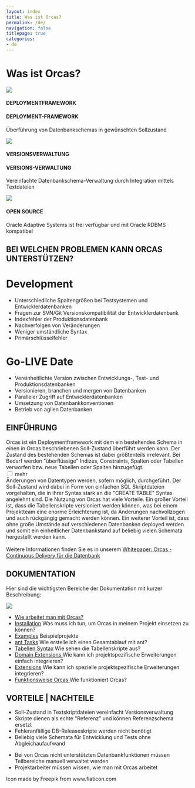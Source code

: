 ```yaml
---
layout: index
title: Was ist Orcas?
permalink: /de/
navigation: false
titlepage: true
categories:
- de
---
```


<div id="titlepage-title"><h1>Was ist Orcas?</h1></div>
<div class="clearfix" id="short-description-container">
    <div>
        <img src="../assets/db_icon.png">
        <h4 class="long-header">DEPLOYMENTFRAMEWORK</h4>
        <h4 class="separated-header">DEPLOYMENT-FRAMEWORK</h4>
        <p>Überführung von Datenbankschemas in gewünschten Sollzustand</p>
    </div>
    <div>
        <img src="../assets/script_icon.png"/>
        <h4 class="long-header">VERSIONSVERWALTUNG</h4>
        <h4 class="separated-header">VERSIONS-VERWALTUNG</h4>
        <p>Vereinfachte Datenbankschema-Verwaltung durch Integration mittels Textdateien</p>
    </div>
    <div>
        <img  src="../assets/cc_icon.png">
        <h4>OPEN SOURCE</h4>
        <p>Oracle Adaptive Systems ist frei verfügbar und mit Oracle RDBMS kompatibel</p>
    </div>
</div>

<div class="clearfix" id="container">
<h2>BEI WELCHEN PROBLEMEN KANN ORCAS UNTERSTÜTZEN?</h2>
    <div><h1>Development</h1></div>
    <div>
        <div id="container-first-child">
            <ul>
                <li>Unterschiedliche Spaltengrößen bei Testsystemen und Entwicklerdatenbanken</li>
                <li>Fragen zur SVN/Git Versionskompatibilität der Entwicklerdatenbank</li>
                <li>Indexfehler der Produktionsdatenbank</li>
                <li>Nachverfolgen von Veränderungen</li>
                <li>Weniger umständliche Syntax</li>
                <li>Primärschlüsselfehler</li>
             </ul>
        </div>
    </div>
    <div><h1>Go-LIVE Date</h1></div>
    <div>
        <div id="container-second-child">
            <ul>
                <li>Vereinheitlichte Version zwischen Entwicklungs-, Test- und Produktionsdatenbanken</li>
                <li>Versionieren, branchen und mergen von Datenbanken</li>
                <li>Paralleler Zugriff auf Entwicklerdatenbanken</li>
                <li>Umsetzung von Datenbankkonventionen</li>
                <li>Betrieb von agilen Datenbanken</li>
            </ul>
        </div>
    </div>
</div>

<div class="clearfix" id="description-panel">
    <h2>EINFÜHRUNG</h2>
    <div class="description-pt1">
    Orcas ist ein Deploymentframework mit dem ein bestehendes Schema in einen in Orcas beschriebenen Soll-Zustand überführt werden kann. Der Zustand des bestehenden Schemas ist dabei größtenteils irrelevant. Bei Bedarf werden "überflüssige" Indizes, Constraints, Spalten oder Tabellen verworfen bzw. neue Tabellen oder Spalten hinzugefügt.
    </div>
    <input id="expand" type="checkbox" class="panel">
    <label for="expand" id="expand-title">mehr</label>
    <div class="description-pt2"> 
    Änderungen von Datentypen werden, sofern möglich, durchgeführt. Der Soll-Zustand wird dabei in Form von einfachen SQL Skriptdateien vorgehalten, die in ihrer Syntax stark an die "CREATE TABLE" Syntax angelehnt sind.
    Die Nutzung von Orcas hat viele Vorteile. Ein großer Vorteil ist, dass die Tabellenskripte versioniert werden können, was bei einem Projektteam eine enorme Erleichterung ist, da Änderungen nachvollzogen und auch rückgängig gemacht werden können. Ein weiterer Vorteil ist, dass ohne große Umstände auf verschiedenen Datenbanken deployed werden und somit ein einheitlicher Datenbankstand auf beliebig vielen Schemata hergestellt werden kann.
    <br>
    <br>
    Weitere Informationen finden Sie es in unserem <a href="https://www.opitz-consulting.com/fileadmin/user_upload/Collaterals/Artikel/whitepaper-orcas_sicher.pdf" target="_blank">Whitepaper: Orcas - Continuous Delivery für die Datenbank</a>
    </div>
</div>

<div class="clearfix" id="documentation-list">
    <h2>DOKUMENTATION</h2>
    <p>Hier sind die wichtigsten Bereiche der Dokumentation mit kurzer Beschreibung:</p>
    <div><img src="../assets/docs_icon.png"/></div>
    <div>
        <ul>
            <li>
                <a href="{{site.baseurl}}/docs/de/usage/">Wie arbeitet man mit Orcas?</a>
            </li>
            <li>
                <a href="{{site.baseurl}}/docs/de/installation/">Installation</a> Was muss ich tun, um Orcas in meinem Projekt einsetzen zu können?
            </li>
            <li>
                <a href="{{site.baseurl}}/docs/de/examples/">Examples</a> Beispielprojekte
            </li>
            <li>
                <a href="{{site.baseurl}}/docs/de/ant-tasks/">ant Tasks</a> Wie erstelle ich einen Gesamtablauf mit ant?
            </li>
            <li>
                <a href="{{site.baseurl}}/docs/de/statics-syntax/">Tabellen Syntax</a> Wie sehen die Tabellenskripte aus?
            </li>
            <li>
                <a href="{{site.baseurl}}/docs/de/domain-extension/">Domain Extensions </a> 
                Wie kann ich projektspezifische Erweiterungen einfach integrieren?
            </li>
            <li>
                <a href="{{site.baseurl}}/docs/de/extensions/">Extensions</a>
                Wie kann ich spezielle projektspezifische Erweiterungen integrieren?
            </li>
            <li>
                <a href="{{site.baseurl}}/docs/de/how-it-works/">Funktionsweise Orcas </a>   
                Wie funktioniert Orcas?
            </li>
        </ul>
    </div>
</div>

<div class="clearfix" id="pros-cons">
    <h2>VORTEILE | NACHTEILE</h2>
    <div class="pros">
        <ul>
            <li>Soll-Zustand in Textskriptdateien vereinfacht Versionsverwaltung</li>
            <li>Skripte dienen als echte "Referenz" und können Referenzschema ersetzt</li>
            <li>Fehleranfällige DB-Releaseskripte werden nicht benötigt</li>
            <li>Beliebig viele Schemata für Entwicklung und Tests ohne Abgleichaufaufwand</li>
        </ul>
    </div>
    <div class="cons">
        <ul>
            <li>Bei von Orcas nicht unterstützten Datenbankfunktionen müssen Teilbereiche manuell verwaltet werden</li>
            <li>Projektarbeiter müssen wissen, wie man mit Orcas arbeitet</li>
        </ul>
    </div>
</div>
<p class="credit">Icon made by Freepik from www.flaticon.com <p>
